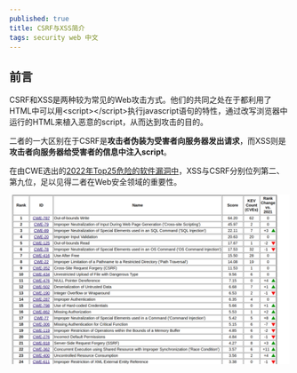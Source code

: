 ```yaml
---
published: true
title: CSRF与XSS简介
tags: security web 中文
---
```

## 前言
CSRF和XSS是两种较为常见的Web攻击方式。他们的共同之处在于都利用了HTML中可以用&lt;script&gt;&lt;/script&gt;执行javascript语句的特性，通过改写浏览器中运行的HTML来植入恶意的script，从而达到攻击的目的。

二者的一大区别在于CSRF是**攻击者伪装为受害者向服务器发出请求**，而XSS则是**攻击者向服务器给受害者的信息中注入script**。

在由CWE选出的[2022年Top25危险的软件漏洞中](https://cwe.mitre.org/top25/archive/2022/2022_cwe_top25.html)，XSS与CSRF分别位列第二、第九位，足以见得二者在Web安全领域的重要性。

![cwe top25](../images/posts/2023-02-24-CSRF与XSS简介/cwe25.png)